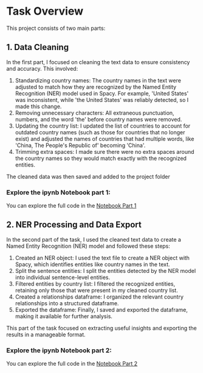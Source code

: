 # Task Overview
This project consists of two main parts:
## 1. Data Cleaning
In the first part, I focused on cleaning the text data to ensure consistency and accuracy. This involved:
1. Standardizing country names: The country names in the text were adjusted to match how they are recognized by the Named Entity Recognition (NER) model used in Spacy. For example, 'United States' was inconsistent, while 'the United States' was reliably detected, so I made this change.
2. Removing unnecessary characters: All extraneous punctuation, numbers, and the word 'the' before country names were removed.
3. Updating the country list: I updated the list of countries to account for outdated country names (such as those for countries that no longer exist) and adjusted the names of countries that had multiple words, like 'China, The People's Republic of' becoming 'China'.
4. Trimming extra spaces: I made sure there were no extra spaces around the country names so they would match exactly with the recognized entities.
   
The cleaned data was then saved and added to the project folder
### Explore the ipynb Notebook part 1:
You can explore the full code in the [Notebook Part 1](./Scripts/NLP%20and%20Network%20Analysis%20Part%201.ipynb)

## 2. NER Processing and Data Export
In the second part of the task, I used the cleaned text data to create a Named Entity Recognition (NER) model and followed these steps:
1. Created an NER object: I used the text file to create a NER object with Spacy, which identifies entities like country names in the text.
2. Split the sentence entities: I split the entities detected by the NER model into individual sentence-level entities.
3. Filtered entities by country list: I filtered the recognized entities, retaining only those that were present in my cleaned country list.
4. Created a relationships dataframe: I organized the relevant country relationships into a structured dataframe.
5. Exported the dataframe: Finally, I saved and exported the dataframe, making it available for further analysis.
   
This part of the task focused on extracting useful insights and exporting the results in a manageable format.
### Explore the ipynb Notebook part 2:
You can explore the full code in the [Notebook Part 2](./Scripts/NLP%20and%20Network%20Analysis%20Part%202.ipynb)

